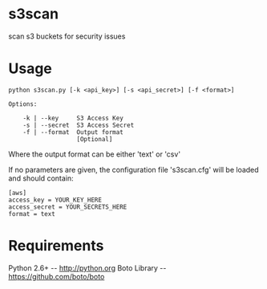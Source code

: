 s3scan
======

scan s3 buckets for security issues

Usage
=====

    python s3scan.py [-k <api_key>] [-s <api_secret>] [-f <format>]

    Options:

        -k | --key     S3 Access Key
        -s | --secret  S3 Access Secret
        -f | --format  Output format
                       [Optional]

Where the output format can be either 'text' or 'csv'

If no parameters are given, the configuration file 's3scan.cfg' will
be loaded and should contain:

    [aws]
    access_key = YOUR_KEY_HERE
    access_secret = YOUR_SECRETS_HERE
    format = text

Requirements
============

Python 2.6+  -- http://python.org
Boto Library -- https://github.com/boto/boto
